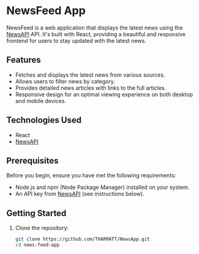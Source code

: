 # NewsFeed App

NewsFeed is a web application that displays the latest news using the [NewsAPI](https://newsapi.org/) API. It's built with React, providing a beautiful and responsive frontend for users to stay updated with the latest news.

## Features

- Fetches and displays the latest news from various sources.
- Allows users to filter news by category.
- Provides detailed news articles with links to the full articles.
- Responsive design for an optimal viewing experience on both desktop and mobile devices.

## Technologies Used

- React
- [NewsAPI](https://newsapi.org/)

## Prerequisites

Before you begin, ensure you have met the following requirements:

- Node.js and npm (Node Package Manager) installed on your system.
- An API key from [NewsAPI](https://newsapi.org/) (see instructions below).

## Getting Started

1. Clone the repository:

   ```bash
   git clone https://github.com/THARMATT/NewsApp.git
   cd news-feed-app
